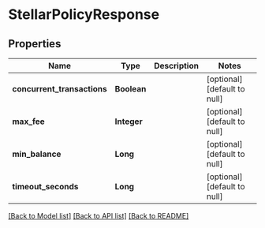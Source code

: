# StellarPolicyResponse
## Properties

| Name | Type | Description | Notes |
|------------ | ------------- | ------------- | -------------|
| **concurrent\_transactions** | **Boolean** |  | [optional] [default to null] |
| **max\_fee** | **Integer** |  | [optional] [default to null] |
| **min\_balance** | **Long** |  | [optional] [default to null] |
| **timeout\_seconds** | **Long** |  | [optional] [default to null] |

[[Back to Model list]](../README.md#documentation-for-models) [[Back to API list]](../README.md#documentation-for-api-endpoints) [[Back to README]](../README.md)

